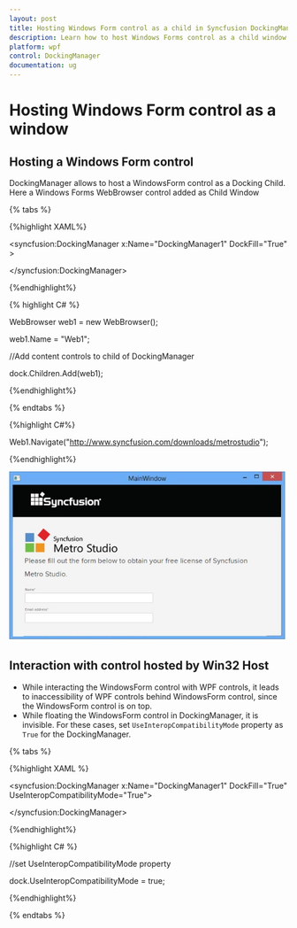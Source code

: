 ```yaml
---
layout: post
title: Hosting Windows Form control as a child in Syncfusion DockingManager control for WPF
description: Learn how to host Windows Forms control as a child window of DockingManager 
platform: wpf
control: DockingManager
documentation: ug
---
```

# Hosting Windows Form control as a window

## Hosting a Windows Form control

DockingManager allows to host a WindowsForm control as a Docking Child. Here a Windows Forms WebBrowser control added as Child Window

{% tabs %}

{%highlight XAML%}

<syncfusion:DockingManager x:Name="DockingManager1" DockFill="True" >

<WebBrowser Name="Web1" />

</syncfusion:DockingManager> 

{%endhighlight%}

{% highlight C# %}

WebBrowser web1 = new WebBrowser();

web1.Name = "Web1";

//Add content controls to child of DockingManager

dock.Children.Add(web1);

{%endhighlight%}

{% endtabs %}

{%highlight C#%}

Web1.Navigate("http://www.syncfusion.com/downloads/metrostudio");

{%endhighlight%}

![](HostingWindowsFormcontrolasawindow_images/HostingWindowsFormcontrolasawindow_img1.jpeg)


## Interaction with control hosted by Win32 Host 

* While interacting the  WindowsForm control with WPF controls, it leads to inaccessibility of WPF controls behind WindowsForm control, since the WindowsForm control is on top. 
* While floating the WindowsForm control in DockingManager, it is  invisible. For these cases, set `UseInteropCompatibilityMode` property as `True` for the DockingManager. 

{% tabs %}

{%highlight XAML %}

<syncfusion:DockingManager x:Name="DockingManager1" DockFill="True" UseInteropCompatibilityMode="True">

<WebBrowser Name="Web1" />

</syncfusion:DockingManager>

{%endhighlight%}

{%highlight C# %}

//set UseInteropCompatibilityMode property

dock.UseInteropCompatibilityMode = true;

{%endhighlight%}

{% endtabs %}